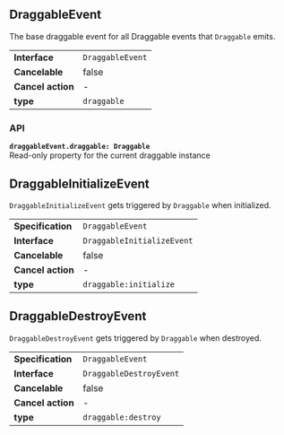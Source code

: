 ## DraggableEvent

The base draggable event for all Draggable events that `Draggable` emits.

|                   |                  |
| ----------------- | ---------------- |
| **Interface**     | `DraggableEvent` |
| **Cancelable**    | false            |
| **Cancel action** | -                |
| **type**          | `draggable`      |

### API

**`draggableEvent.draggable: Draggable`**  
Read-only property for the current draggable instance

## DraggableInitializeEvent

`DraggableInitializeEvent` gets triggered by `Draggable` when initialized.

|                   |                            |
| ----------------- | -------------------------- |
| **Specification** | `DraggableEvent`           |
| **Interface**     | `DraggableInitializeEvent` |
| **Cancelable**    | false                      |
| **Cancel action** | -                          |
| **type**          | `draggable:initialize`     |

## DraggableDestroyEvent

`DraggableDestroyEvent` gets triggered by `Draggable` when destroyed.

|                   |                         |
| ----------------- | ----------------------- |
| **Specification** | `DraggableEvent`        |
| **Interface**     | `DraggableDestroyEvent` |
| **Cancelable**    | false                   |
| **Cancel action** | -                       |
| **type**          | `draggable:destroy`     |
